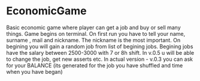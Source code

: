 # EconomicGame
Basic economic game where player can get a job and buy or sell many things. 
Game begins on terminal. On first run you have to tell your name, surname , mail and nickname.
The nickname is the most important. 
On begining you will gain a random job from list of begining jobs. 
Begining jobs have the salary between 2500-3000 with 7 or 8h shift.
In v.0.5 u will be able to change the job, get new asserts etc.
In actual version - v.0.3 you can ask for your BALANCE (its generated for the job you have shuffled and time when you have began)

